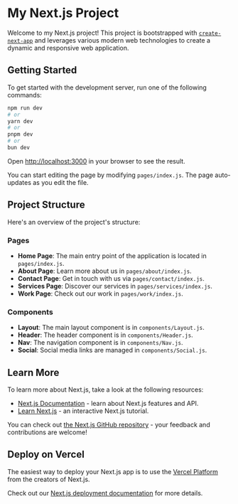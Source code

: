 # My Next.js Project

Welcome to my Next.js project! This project is bootstrapped with [`create-next-app`](https://github.com/vercel/next.js/tree/canary/packages/create-next-app) and leverages various modern web technologies to create a dynamic and responsive web application.

## Getting Started

To get started with the development server, run one of the following commands:

```bash
npm run dev
# or
yarn dev
# or
pnpm dev
# or
bun dev
```

Open [http://localhost:3000](http://localhost:3000) in your browser to see the result.

You can start editing the page by modifying `pages/index.js`. The page auto-updates as you edit the file.

## Project Structure

Here's an overview of the project's structure:

### Pages

- **Home Page**: The main entry point of the application is located in `pages/index.js`.
- **About Page**: Learn more about us in `pages/about/index.js`.
- **Contact Page**: Get in touch with us via `pages/contact/index.js`.
- **Services Page**: Discover our services in `pages/services/index.js`.
- **Work Page**: Check out our work in `pages/work/index.js`.

### Components

- **Layout**: The main layout component is in `components/Layout.js`.
- **Header**: The header component is in `components/Header.js`.
- **Nav**: The navigation component is in `components/Nav.js`.
- **Social**: Social media links are managed in `components/Social.js`.

## Learn More

To learn more about Next.js, take a look at the following resources:

- [Next.js Documentation](https://nextjs.org/docs) - learn about Next.js features and API.
- [Learn Next.js](https://nextjs.org/learn) - an interactive Next.js tutorial.

You can check out [the Next.js GitHub repository](https://github.com/vercel/next.js/) - your feedback and contributions are welcome!

## Deploy on Vercel

The easiest way to deploy your Next.js app is to use the [Vercel Platform](https://vercel.com/new?utm_medium=default-template&filter=next.js&utm_source=create-next-app&utm_campaign=create-next-app-readme) from the creators of Next.js.

Check out our [Next.js deployment documentation](https://nextjs.org/docs/deployment) for more details.